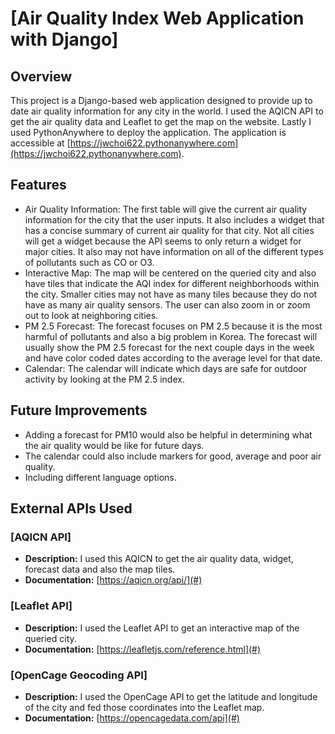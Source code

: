 # [Air Quality Index Web Application with Django]

## Overview
This project is a Django-based web application designed to provide up to date air quality information for any city in the world. I used the AQICN API to get the air quality data and Leaflet to get the map on the website. Lastly I used PythonAnywhere to deploy the application. The application is accessible at [https://jwchoi622.pythonanywhere.com](https://jwchoi622.pythonanywhere.com). 
## Features
- Air Quality Information: The first table will give the current air quality information for the city that the user inputs. It also includes a widget 
  that has a concise summary of current air quality for that city. Not all cities will get a widget because the API seems to only return a widget for major cities. 
  It also may not have information on all of the different types of pollutants such as CO or O3. 
- Interactive Map: The map will be centered on the queried city and also have tiles that indicate the AQI index for different neighborhoods within the city. 
  Smaller cities may not have as many tiles because they do not have as many air quality sensors. The user can also zoom in or zoom out to look at neighboring cities. 
- PM 2.5 Forecast: The forecast focuses on PM 2.5 because it is the most harmful of pollutants and also a big problem in Korea. The forecast will usually show 
  the PM 2.5 forecast for the next couple days in the week and have color coded dates according to the average level for that date. 
- Calendar: The calendar will indicate which days are safe for outdoor activity by looking at the PM 2.5 index. 

## Future Improvements
- Adding a forecast for PM10 would also be helpful in determining what the air quality would be like for future days.
- The calendar could also include markers for good, average and poor air quality.
- Including different language options.

## External APIs Used
### [AQICN API]
- **Description:** I used this AQICN to get the air quality data, widget, forecast data and also the map tiles.
- **Documentation:** [https://aqicn.org/api/](#)

### [Leaflet API]
- **Description:** I used the Leaflet API to get an interactive map of the queried city.
- **Documentation:** [https://leafletjs.com/reference.html](#)

### [OpenCage Geocoding API]
- **Description:** I used the OpenCage API to get the latitude and longitude of the city and fed those coordinates into the Leaflet map. 
- **Documentation:** [https://opencagedata.com/api](#)
